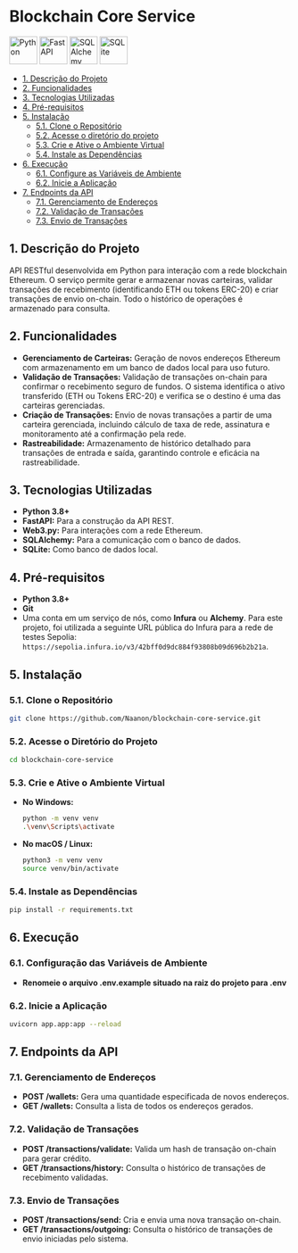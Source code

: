 # Blockchain Core Service
<img height="50" width="50" alt="Python" src="https://cdn.jsdelivr.net/gh/devicons/devicon@latest/icons/python/python-original.svg" /> <img height="50" width="50" alt="FastAPI" src="https://cdn.jsdelivr.net/gh/devicons/devicon@latest/icons/fastapi/fastapi-original.svg" /> <img height="50" width="50" alt="SQLAlchemy" src="https://cdn.jsdelivr.net/gh/devicons/devicon@latest/icons/sqlalchemy/sqlalchemy-original.svg" /> <img height="50" width="50" alt="SQLite" src="https://cdn.jsdelivr.net/gh/devicons/devicon@latest/icons/sqlite/sqlite-original.svg" />

  - [1. Descrição do Projeto](#1-descrição-do-projeto)
  - [2. Funcionalidades](#2-funcionalidades)
  - [3. Tecnologias Utilizadas](#3-tecnologias-utilizadas)
  - [4. Pré-requisitos](#4-pré-requisitos)
  - [5. Instalação](#5-instalação)
    - [5.1. Clone o Repositório](#51-clone-o-repositório)
    - [5.2. Acesse o diretório do projeto](#52-acesse-o-diretório-do-projeto)
    - [5.3. Crie e Ative o Ambiente Virtual](#53-crie-e-ative-o-ambiente-virtual)
    - [5.4. Instale as Dependências](#54-instale-as-dependências)
  - [6. Execução](#6-execução)
    - [6.1. Configure as Variáveis de Ambiente](#61-configure-as-variáveis-de-ambiente)
    - [6.2. Inicie a Aplicação](#62-inicie-a-aplicação)
  - [7. Endpoints da API](#7-endpoints-da-api)
    - [7.1. Gerenciamento de Endereços](#71-gerenciamento-de-endereços)
    - [7.2. Validação de Transações](#72-validação-de-transações)
    - [7.3. Envio de Transações](#73-envio-de-transações)

## 1. Descrição do Projeto
API RESTful desenvolvida em Python para interação com a rede blockchain Ethereum. O serviço permite gerar e armazenar novas carteiras, validar transações de recebimento (identificando ETH ou tokens ERC-20) e criar transações de envio on-chain. Todo o histórico de operações é armazenado para consulta.

## 2. Funcionalidades
* **Gerenciamento de Carteiras:** Geração de novos endereços Ethereum com armazenamento em um banco de dados local para uso futuro.
* **Validação de Transações:** Validação de transações on-chain para confirmar o recebimento seguro de fundos. O sistema identifica o ativo transferido (ETH ou Tokens ERC-20) e verifica se o destino é uma das carteiras gerenciadas.
* **Criação de Transações:** Envio de novas transações a partir de uma carteira gerenciada, incluindo cálculo de taxa de rede, assinatura e monitoramento até a confirmação pela rede.
* **Rastreabilidade:** Armazenamento de histórico detalhado para transações de entrada e saída, garantindo controle e eficácia na rastreabilidade.

## 3. Tecnologias Utilizadas
* **Python 3.8+**
* **FastAPI:** Para a construção da API REST.
* **Web3.py:** Para interações com a rede Ethereum.
* **SQLAlchemy:** Para a comunicação com o banco de dados.
* **SQLite:** Como banco de dados local.

## 4. Pré-requisitos
* **Python 3.8+**
* **Git**
* Uma conta em um serviço de nós, como **Infura** ou **Alchemy**. Para este projeto, foi utilizada a seguinte URL pública do Infura para a rede de testes Sepolia: `https://sepolia.infura.io/v3/42bff0d9dc884f93808b09d696b2b21a`.

## 5. Instalação
### 5.1. Clone o Repositório
   ```sh
   git clone https://github.com/Naanon/blockchain-core-service.git
   ```
### 5.2. Acesse o Diretório do Projeto
   ```sh
   cd blockchain-core-service
   ```
### 5.3. Crie e Ative o Ambiente Virtual
* **No Windows:**
   ```sh
   python -m venv venv
   .\venv\Scripts\activate
   ```
* **No macOS / Linux:**
   ```sh
   python3 -m venv venv
   source venv/bin/activate
   ```
### 5.4. Instale as Dependências
   ```sh
   pip install -r requirements.txt
   ```

## 6. Execução
### 6.1. Configuração das Variáveis de Ambiente
* **Renomeie o arquivo .env.example situado na raiz do projeto para .env**
### 6.2. Inicie a Aplicação
   ```sh
   uvicorn app.app:app --reload
   ```

## 7. Endpoints da API
### 7.1. Gerenciamento de Endereços
* **POST /wallets:** Gera uma quantidade especificada de novos endereços.
* **GET /wallets:** Consulta a lista de todos os endereços gerados.
### 7.2. Validação de Transações
* **POST /transactions/validate:** Valida um hash de transação on-chain para gerar crédito.
* **GET /transactions/history:** Consulta o histórico de transações de recebimento validadas.
### 7.3. Envio de Transações
* **POST /transactions/send:** Cria e envia uma nova transação on-chain.
* **GET /transactions/outgoing:** Consulta o histórico de transações de envio iniciadas pelo sistema.
